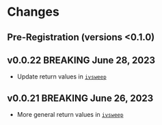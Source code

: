 # Changes
## Pre-Registration (versions <0.1.0)

## v0.0.22  BREAKING June 28, 2023
- Update return values in [`ivsweep`](@ref) 

## v0.0.21  BREAKING June 26, 2023
- More general return values in [`ivsweep`](@ref) 

